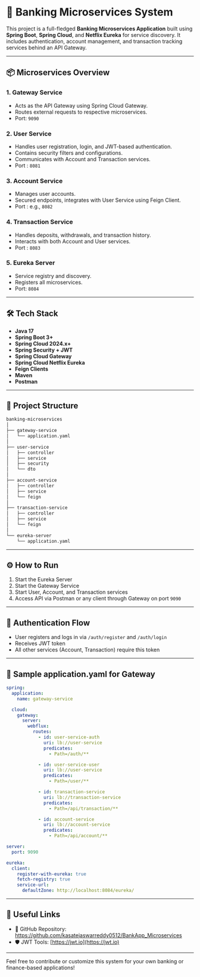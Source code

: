 # 🏦 Banking Microservices System

This project is a full-fledged **Banking Microservices Application** built using **Spring Boot**, **Spring Cloud**, and **Netflix Eureka** for service discovery. It includes authentication, account management, and transaction tracking services behind an API Gateway.

---

## 📦 Microservices Overview

### 1. **Gateway Service**

* Acts as the API Gateway using Spring Cloud Gateway.
* Routes external requests to respective microservices.
* Port: `9090`

### 2. **User Service**

* Handles user registration, login, and JWT-based authentication.
* Contains security filters and configurations.
* Communicates with Account and Transaction services.
* Port : `8081`

### 3. **Account Service**

* Manages user accounts.
* Secured endpoints, integrates with User Service using Feign Client.
* Port : e.g., `8082`

### 4. **Transaction Service**

* Handles deposits, withdrawals, and transaction history.
* Interacts with both Account and User services.
* Port : `8083`

### 5. **Eureka Server**

* Service registry and discovery.
* Registers all microservices.
* Port: `8084`

---

## 🛠 Tech Stack

* **Java 17**
* **Spring Boot 3+**
* **Spring Cloud 2024.x+**
* **Spring Security + JWT**
* **Spring Cloud Gateway**
* **Spring Cloud Netflix Eureka**
* **Feign Clients**
* **Maven**
* **Postman**

---

## 📁 Project Structure

```bash
banking-microservices
│
├── gateway-service
│   └── application.yaml
│
├── user-service
│   ├── controller
│   ├── service
│   ├── security
│   └── dto
│
├── account-service
│   ├── controller
│   ├── service
│   └── feign
│
├── transaction-service
│   ├── controller
│   ├── service
│   └── feign
│
└── eureka-server
    └── application.yaml
```

---

## ⚙️ How to Run

1. Start the Eureka Server
2. Start the Gateway Service
3. Start User, Account, and Transaction services
4. Access API via Postman or any client through Gateway on port `9090`

---

## 🔐 Authentication Flow

* User registers and logs in via `/auth/register` and `/auth/login`
* Receives JWT token
* All other services (Account, Transaction) require this token

---

## 📄 Sample application.yaml for Gateway

```yaml
spring:
  application:
    name: gateway-service

  cloud:
    gateway:
      server:
        webflux:
          routes:
            - id: user-service-auth
              uri: lb://user-service
              predicates:
                - Path=/auth/**

            - id: user-service-user
              uri: lb://user-service
              predicates:
                - Path=/user/**

            - id: transaction-service
              uri: lb://transaction-service
              predicates:
                - Path=/api/transaction/**

            - id: account-service
              uri: lb://account-service
              predicates:
                - Path=/api/account/**

server:
  port: 9090

eureka:
  client:
    register-with-eureka: true
    fetch-registry: true
    service-url:
      defaultZone: http://localhost:8084/eureka/
```

---

## 🔗 Useful Links

* 🔗 GitHub Repository: https://github.com/kasatejaswarreddy0512/BankApp_Microservices
* 🛡️ JWT Tools: [https://jwt.io](https://jwt.io)

---

Feel free to contribute or customize this system for your own banking or finance-based applications!
